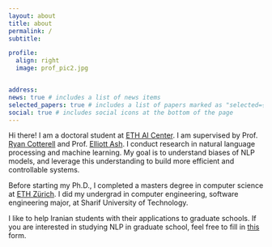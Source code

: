 ```yaml
---
layout: about
title: about
permalink: /
subtitle:

profile:
  align: right
  image: prof_pic2.jpg


address:
news: true # includes a list of news items
selected_papers: true # includes a list of papers marked as "selected={true}"
social: true # includes social icons at the bottom of the page
---
```


Hi there! I am a doctoral student at [ETH AI Center](https://ai.ethz.ch/). I am supervised by Prof. [Ryan Cotterell](https://rycolab.io/authors/ryan/) and Prof. [Elliott Ash](https://elliottash.com/). I conduct research in natural language processing and machine learning. My goal is to understand biases of NLP models, and leverage this understanding to build more efficient and controllable systems.  

Before starting my Ph.D., I completed a masters degree in computer science at [ETH Zürich](https://inf.ethz.ch/). I did my undergrad in computer engineering, software engineering major, at Sharif University of Technology.

I like to help Iranian students with their applications to graduate schools. If you are interested in studying NLP in graduate school, feel free to fill in [this](https://forms.gle/hUTRQZSBr5aT4CTb7) form.